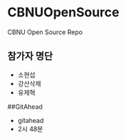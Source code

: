 # CBNUOpenSource
CBNU Open Source Repo

## 참가자 명단
* 소현섭
* 강산삭제
* 유제혁

##GitAhead
* gitahead
* 2시 48분
